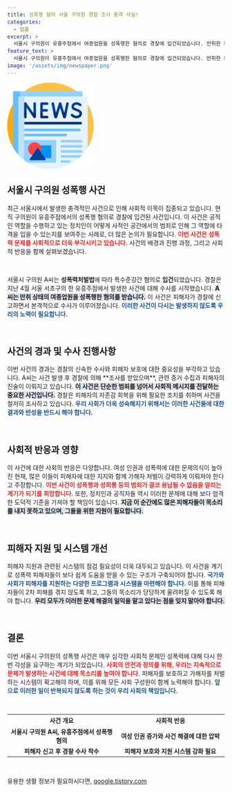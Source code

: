 ```yaml
---
title: 성폭행 혐의 서울 구의원 경찰 조사 충격 사실!
categories:
  - 법률
excerpt: >
  서울시 구의원이 유흥주점에서 여종업원을 성폭행한 혐의로 경찰에 입건되었습니다. 만취한 피해자를 겨냥한 충격적인 사건이 드러나며, 경찰의 수사가 진행 중입니다. 클릭해서 더 자세한 내용을 확인하세요!
feature_text: >
  서울시 구의원이 유흥주점에서 여종업원을 성폭행한 혐의로 경찰에 입건되었습니다. 만취한 피해자를 겨냥한 충격적인 사건이 드러나며, 경찰의 수사가 진행 중입니다. 클릭해서 더 자세한 내용을 확인하세요!
image: '/assets/img/newspaper.png'
---
```


<p><img src="/assets/img/newspaper.png" alt="kimp 속보" /></p>

<h2 data-ke-size="size26">서울시 구의원 성폭행 사건</h2>

<p data-ke-size="size16">최근 서울시에서 발생한 충격적인 사건으로 인해 사회적 이목이 집중되고 있습니다. 현직 구의원이 유흥주점에서의 성폭행 혐의로 경찰에 입건된 사건입니다. 이 사건은 공적인 역할을 수행하고 있는 정치인이 어떻게 사적인 공간에서의 범죄로 인해 그 역할에 타격을 입을 수 있는지를 보여주는 사례로, 더 많은 논의가 필요합니다. <b><span style="color: #ee2323;">이번 사건은 성폭력 문제를 사회적으로 더욱 부각시키고 있습니다.</span></b> 사건의 배경과 진행 과정, 그리고 사회적 반응을 함께 살펴보겠습니다.</p>

<p data-ke-size="size16">&nbsp;</p>

<p>서울시 구의원 A씨는 <strong>성폭력처벌법</strong>에 따라 특수준강간 혐의로 <strong>입건</strong>되었습니다. 경찰은 지난 4월 서울 서초구의 한 유흥주점에서 발생한 사건에 대해 수사를 시작했습니다. <b><span style="background-color: #21538527;">A씨는 만취 상태의 여종업원을 성폭행한 혐의를 받습니다.</span></b> 이 사건은 피해자가 경찰에 신고하면서 본격적으로 수사가 이루어졌습니다. <b><span style="color: #1a5490;">이러한 사건이 다시는 발생하지 않도록 우리의 노력이 필요합니다.</span></b></p>

<p data-ke-size="size16">&nbsp;</p>

<h2 data-ke-size="size26">사건의 경과 및 수사 진행사항</h2>

<p data-ke-size="size16">이번 사건의 경과는 경찰의 신속한 수사와 피해자 보호에 대한 중요성을 부각하고 있습니다. A씨는 사건 발생 후 경찰에 의해 **조사를 받았으며**, 관련 증거 수집과 피해자의 진술이 이뤄지고 있습니다. <b><span style="background-color: #21538527;">이 사건은 단순한 범죄를 넘어서 사회적 메시지를 전달하는 중요한 사건입니다.</span></b> 경찰은 피해자의 자존감 회복을 위해 필요한 조치를 취하며 사건을 철저히 조사하고 있습니다. <b><span style="color: #1a5490;">우리 사회가 더욱 성숙해지기 위해서는 이러한 사건들에 대한 결과와 반성을 반드시 해야 합니다.</span></b></p>

<p data-ke-size="size16">&nbsp;</p>

<h2 data-ke-size="size26">사회적 반응과 영향</h2>

<p data-ke-size="size16">이 사건에 대한 사회의 반응은 다양합니다. 여성 인권과 성폭력에 대한 문제의식이 높아진 현재, 많은 이들이 피해자에 대한 지지와 함께 가해자 처벌이 강력하게 이뤄져야 한다고 주장합니다. <b><span style="color: #ee2323;">이번 사건이 성폭행과 성희롱 등의 범죄가 결코 용납될 수 없음을 알리는 계기가 되기를 희망합니다.</span></b> 또한, 정치인과 공직자들 역시 이러한 문제에 대해 보다 엄격한 도덕적 기준을 가져야 할 책임이 있습니다. <b><span style="background-color: #21538527;">지금 이 순간에도 많은 피해자들이 목소리를 내지 못하고 있으며, 그들을 위한 지원이 필요합니다.</span></b></p>

<p data-ke-size="size16">&nbsp;</p>

<h2 data-ke-size="size26">피해자 지원 및 시스템 개선</h2>

<p data-ke-size="size16">피해자 지원과 관련된 시스템의 점검 필요성이 더욱 대두되고 있습니다. 이 사건을 계기로 성폭력 피해자들이 보다 쉽게 도움을 받을 수 있는 구조가 구축되어야 합니다. <b><span style="color: #1a5490;">국가와 사회가 피해자를 지원하는 다양한 프로그램과 시스템을 마련해야 합니다.</span></b> 이를 통해 피해자들이 2차 피해를 겪지 않도록 하고, 그들의 목소리가 당당하게 울려퍼질 수 있도록 해야 합니다. <b><span style="background-color: #21538527;">우리 모두가 이러한 문제 해결의 일익을 맡고 있다는 점을 잊지 말아야 합니다.</span></b></p>

<p data-ke-size="size16">&nbsp;</p>

<h2 data-ke-size="size26">결론</h2>

<p data-ke-size="size16">이번 서울시 구의원의 성폭행 사건은 매우 심각한 사회적 문제인 성폭력에 대해 다시 한번 각성을 요구하는 계기가 되었습니다. <b><span style="color: #ee2323;">사회의 안전과 정의를 위해, 우리는 지속적으로 문제가 발생하는 사건에 대해 목소리를 높여야 합니다.</span></b> 피해자를 보호하고 가해자를 처벌하는 시스템이 확고해야 하며, 이를 위해 모든 사회 구성원이 함께 노력해야 합니다. <b><span style="color: #1a5490;">앞으로 이러한 일이 반복되지 않도록 하는 것이 우리 사회의 책임입니다.</span></b></p>

<p data-ke-size="size16">&nbsp;</p>

<table style="width: 100%;">
  <tr>
    <th style="width: 50%;">사건 개요</th>
    <th style="width: 50%;">사회적 반응</th>
  </tr>
  <tr>
    <td style="text-align: center; height: 17px;"><b>서울시 구의원 A씨, 유흥주점에서 성폭행 혐의</b></td>
    <td style="text-align: center; height: 17px;"><b>여성 인권 증가와 사건 해결에 대한 압박</b></td>
  </tr>
  <tr>
    <td style="text-align: center; height: 17px;"><b>피해자 신고 후 경찰 수사 착수</b></td>
    <td style="text-align: center; height: 17px;"><b>피해자 보호와 지원 시스템 강화 필요</b></td>
  </tr>
</table>

<p data-ke-size="size16">&nbsp;</p>
유용한 생활 정보가 필요하시다면, <a href="https://qoogle.tistory.com" rel="dofollow">qoogle.tistory.com</a>


